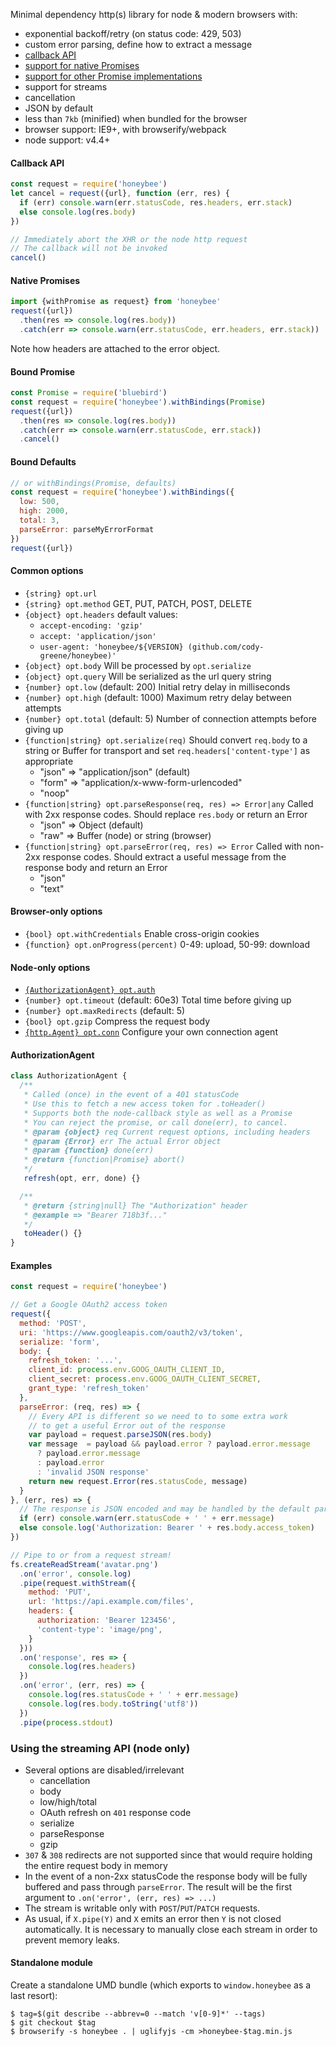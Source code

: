 Minimal dependency http(s) library for node & modern browsers with:
- exponential backoff/retry (on status code: 429, 503)
- custom error parsing, define how to extract a message
- [callback API](#callback-api)
- [support for native Promises](#native-promises)
- [support for other Promise implementations](#bound-promise)
- support for streams
- cancellation
- JSON by default
- less than `7kb` (minified) when bundled for the browser
- browser support: IE9+, with browserify/webpack
- node support: v4.4+

#### Callback API
```javascript
const request = require('honeybee')
let cancel = request({url}, function (err, res) {
  if (err) console.warn(err.statusCode, res.headers, err.stack)
  else console.log(res.body)
})

// Immediately abort the XHR or the node http request
// The callback will not be invoked
cancel()
```

#### Native Promises
```javascript
import {withPromise as request} from 'honeybee'
request({url})
  .then(res => console.log(res.body))
  .catch(err => console.warn(err.statusCode, err.headers, err.stack))
```
Note how headers are attached to the error object.

#### Bound Promise
```javascript
const Promise = require('bluebird')
const request = require('honeybee').withBindings(Promise)
request({url})
  .then(res => console.log(res.body))
  .catch(err => console.warn(err.statusCode, err.stack))
  .cancel()
```

#### Bound Defaults
```javascript
// or withBindings(Promise, defaults)
const request = require('honeybee').withBindings({
  low: 500,
  high: 2000,
  total: 3,
  parseError: parseMyErrorFormat
})
request({url})
```

#### Common options
* `{string} opt.url`
* `{string} opt.method` GET, PUT, PATCH, POST, DELETE
* `{object} opt.headers` default values:
  - `accept-encoding: 'gzip'`
  - `accept: 'application/json'`
  - `user-agent: 'honeybee/${VERSION} (github.com/cody-greene/honeybee)'`
* `{object} opt.body` Will be processed by `opt.serialize`
* `{object} opt.query` Will be serialized as the url query string
* `{number} opt.low` (default: 200) Initial retry delay in milliseconds
* `{number} opt.high` (default: 1000) Maximum retry delay between attempts
* `{number} opt.total` (default: 5) Number of connection attempts before giving up
* `{function|string} opt.serialize(req)` Should convert `req.body` to a string or Buffer for transport and set `req.headers['content-type']` as appropriate
  - "json" => "application/json" (default)
  - "form" => "application/x-www-form-urlencoded"
  - "noop"
* `{function|string} opt.parseResponse(req, res) => Error|any` Called with 2xx response codes. Should replace `res.body` or return an Error
  - "json" => Object (default)
  - "raw" => Buffer (node) or string (browser)
* `{function|string} opt.parseError(req, res) => Error` Called with non-2xx response codes. Should extract a useful message from the response body and return an Error
  - "json"
  - "text"

#### Browser-only options
* `{bool} opt.withCredentials` Enable cross-origin cookies
* `{function} opt.onProgress(percent)` 0-49: upload, 50-99: download

#### Node-only options
* [`{AuthorizationAgent} opt.auth`](#authorizationagent)
* `{number} opt.timeout` (default: 60e3) Total time before giving up
* `{number} opt.maxRedirects` (default: 5)
* `{bool} opt.gzip` Compress the request body
* [`{http.Agent} opt.conn`](https://nodejs.org/api/http.html#http_class_http_agent) Configure your own connection agent

#### AuthorizationAgent
```javascript
class AuthorizationAgent {
  /**
   * Called (once) in the event of a 401 statusCode
   * Use this to fetch a new access token for .toHeader()
   * Supports both the node-callback style as well as a Promise
   * You can reject the promise, or call done(err), to cancel.
   * @param {object} req Current request options, including headers
   * @param {Error} err The actual Error object
   * @param {function} done(err)
   * @return {function|Promise} abort()
   */
   refresh(opt, err, done) {}

  /**
   * @return {string|null} The "Authorization" header
   * @example => "Bearer 718b3f..."
   */
   toHeader() {}
}
```

#### Examples
```javascript
const request = require('honeybee')

// Get a Google OAuth2 access token
request({
  method: 'POST',
  uri: 'https://www.googleapis.com/oauth2/v3/token',
  serialize: 'form',
  body: {
    refresh_token: '...',
    client_id: process.env.GOOG_OAUTH_CLIENT_ID,
    client_secret: process.env.GOOG_OAUTH_CLIENT_SECRET,
    grant_type: 'refresh_token'
  },
  parseError: (req, res) => {
    // Every API is different so we need to to some extra work
    // to get a useful Error out of the response
    var payload = request.parseJSON(res.body)
    var message  = payload && payload.error ? payload.error.message
      ? payload.error.message
      : payload.error
      : 'invalid JSON response'
    return new request.Error(res.statusCode, message)
  }
}, (err, res) => {
  // The response is JSON encoded and may be handled by the default parser
  if (err) console.warn(err.statusCode + ' ' + err.message)
  else console.log('Authorization: Bearer ' + res.body.access_token)
})

// Pipe to or from a request stream!
fs.createReadStream('avatar.png')
  .on('error', console.log)
  .pipe(request.withStream({
    method: 'PUT',
    url: 'https://api.example.com/files',
    headers: {
      authorization: 'Bearer 123456',
      'content-type': 'image/png',
    }
  }))
  .on('response', res => {
    console.log(res.headers)
  })
  .on('error', (err, res) => {
    console.log(res.statusCode + ' ' + err.message)
    console.log(res.body.toString('utf8'))
  })
  .pipe(process.stdout)
```

### Using the streaming API (node only)
- Several options are disabled/irrelevant
  - cancellation
  - body
  - low/high/total
  - OAuth refresh on `401` response code
  - serialize
  - parseResponse
  - gzip
- `307` & `308` redirects are not supported since that would require holding the entire request body in memory
- In the event of a non-2xx statusCode the response body will be fully buffered and pass through `parseError`. The result will be the first argument to `.on('error', (err, res) => ...)`
- The stream is writable only with `POST`/`PUT`/`PATCH` requests.
- As usual, if `X.pipe(Y)` and `X` emits an error then `Y` is not closed automatically. It is necessary to manually close each stream in order to prevent memory leaks.

#### Standalone module
Create a standalone UMD bundle (which exports to `window.honeybee` as a last resort):
```
$ tag=$(git describe --abbrev=0 --match 'v[0-9]*' --tags)
$ git checkout $tag
$ browserify -s honeybee . | uglifyjs -cm >honeybee-$tag.min.js
```
